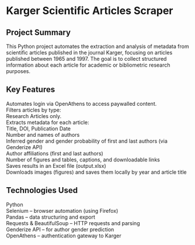 
# Karger Scientific Articles Scraper
## Project Summary

This Python project automates the extraction and analysis of metadata from scientific articles published in the journal Karger, focusing on articles published between 1965 and 1997. The goal is to collect structured information about each article for academic or bibliometric research purposes.

## Key Features

Automates login via OpenAthens to access paywalled content.   
Filters articles by type:  
Research Articles only.  
Extracts metadata for each article:  
Title, DOI, Publication Date  
Number and names of authors  
Inferred gender and gender probability of first and last authors (via Genderize API)  
Author affiliations (first and last authors)   
Number of figures and tables, captions, and downloadable links  
Saves results in an Excel file (output.xlsx)  
Downloads images (figures) and saves them locally by year and article title  

## Technologies Used

Python  
Selenium – browser automation (using Firefox)  
Pandas – data structuring and export  
Requests & BeautifulSoup – HTTP requests and parsing  
Genderize API – for author gender prediction   
OpenAthens – authentication gateway to Karger  
